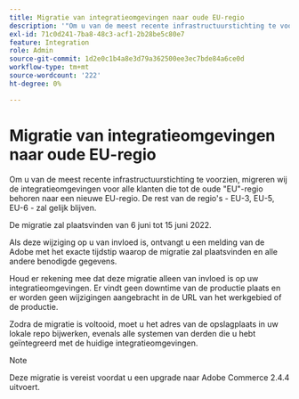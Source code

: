 ```yaml
---
title: Migratie van integratieomgevingen naar oude EU-regio
description: '"Om u van de meest recente infrastructuurstichting te voorzien, migreren wij de integratieomgeving voor alle klanten die tot de oude "EU"-regio behoren naar een nieuwe EU-regio. De rest van de regio''s &Ndash; EU-3, EU-5, EU-6 en ndash; blijft hetzelfde.  '''
exl-id: 71c0d241-7ba8-48c3-acf1-2b28be5c80e7
feature: Integration
role: Admin
source-git-commit: 1d2e0c1b4a8e3d79a362500ee3ec7bde84a6ce0d
workflow-type: tm+mt
source-wordcount: '222'
ht-degree: 0%

---
```


# Migratie van integratieomgevingen naar oude EU-regio

Om u van de meest recente infrastructuurstichting te voorzien, migreren wij de integratieomgevingen voor alle klanten die tot de oude &quot;EU&quot;-regio behoren naar een nieuwe EU-regio. De rest van de regio&#39;s - EU-3, EU-5, EU-6 - zal gelijk blijven.

De migratie zal plaatsvinden van 6 juni tot 15 juni 2022.

Als deze wijziging op u van invloed is, ontvangt u een melding van de Adobe met het exacte tijdstip waarop de migratie zal plaatsvinden en alle andere benodigde gegevens.

Houd er rekening mee dat deze migratie alleen van invloed is op uw integratieomgevingen. Er vindt geen downtime van de productie plaats en er worden geen wijzigingen aangebracht in de URL van het werkgebied of de productie.

Zodra de migratie is voltooid, moet u het adres van de opslagplaats in uw lokale repo bijwerken, evenals alle systemen van derden die u hebt geïntegreerd met de huidige integratieomgevingen.

>[!NOTE]
>
>Deze migratie is vereist voordat u een upgrade naar Adobe Commerce 2.4.4 uitvoert.
